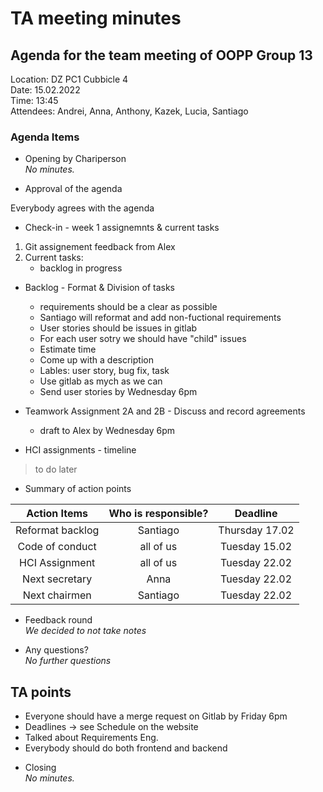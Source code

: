 # TA meeting minutes

## Agenda for the team meeting of OOPP Group 13

Location: DZ PC1 Cubbicle 4  
Date: 15.02.2022  
Time: 13:45  
Attendees: Andrei, Anna, Anthony, Kazek, Lucia, Santiago  

### Agenda Items

- Opening by Chariperson\
    *No minutes.*


- Approval of the agenda  

Everybody agrees with the agenda



- Check-in - week 1 assignemnts & current tasks  

1) Git assignement feedback from Alex
2) Current tasks:
   * backlog in progress
   


- Backlog - Format & Division of tasks
    * requirements should be a clear as possible
    * Santiago will reformat and add non-fuctional requirements
    * User stories should be issues in gitlab
    * For each user sotry we should have "child" issues
    * Estimate time
    * Come up with a description
    * Lables: user story, bug fix, task
    * Use gitlab as mych as we can
    * Send user stories by Wednesday 6pm


- Teamwork Assignment 2A and 2B - Discuss and record agreements  
  * draft to Alex by Wednesday 6pm


- HCI assignments - timeline
> to do later


- Summary of action points  

| Action Items | Who is responsible? | Deadline    |
|:------------:|:-------------------:|:-----------:|
| Reformat backlog | Santiago | Thursday 17.02 |
| Code of conduct | all of us          | Tuesday 15.02 |
| HCI Assignment | all of us           | Tuesday 22.02 |
| Next secretary | Anna | Tuesday 22.02 |
| Next chairmen | Santiago | Tuesday 22.02 |




- Feedback round\
*We decided to not take notes*



- Any questions?  
*No further questions*


## TA points
* Everyone should have a merge request on Gitlab by Friday 6pm
* Deadlines -> see Schedule on the website
* Talked about Requirements Eng.
* Everybody should do both frontend and backend


- Closing\
*No minutes.*
